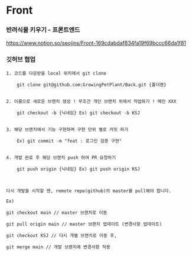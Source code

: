 # Front
### 반려식물 키우기 - 프론트엔드

https://www.notion.so/seojins/Front-169cdabdaf834fa19f69bccc66da1f81


### 깃허브 협업

    1. 코드를 다운받을 local 위치에서 git clone

        git clone git@github.com:GrowingPetPlant/Back.git {폴더명}
        
        
    2. 이름으로 새로운 브랜치 생성 ! 무조건 개인 브랜치 위에서 작업하기 ! 메인 XXX
        
        git checkout -b {닉네임} Ex) git checkout -b KSJ
        
        
    3. 해당 브랜치에서 기능 구현하며 구현 단위 별로 커밋 하기 
        
        Ex) git commit -m "feat : 로그인 검증 구현"
        
        
    4. 개발 완료 후 해당 브랜치 push 하여 PR 요청하기 
        
        git push origin {닉네임} Ex) git push origin KSJ

        
    
    다시 개발을 시작할 땐, remote repo(github)의 master를 pull해야 합니다.
     
    Ex)
    
    git checkout main // master 브랜치로 이동
     
    git pull origin main // master 브랜치 업데이트 (변경사항 업데이트)
     
    git checkout KSJ // 다시 개별 브랜치로 이동 후,
    
    git merge main // 개발 브랜치에 변경사항 적용
